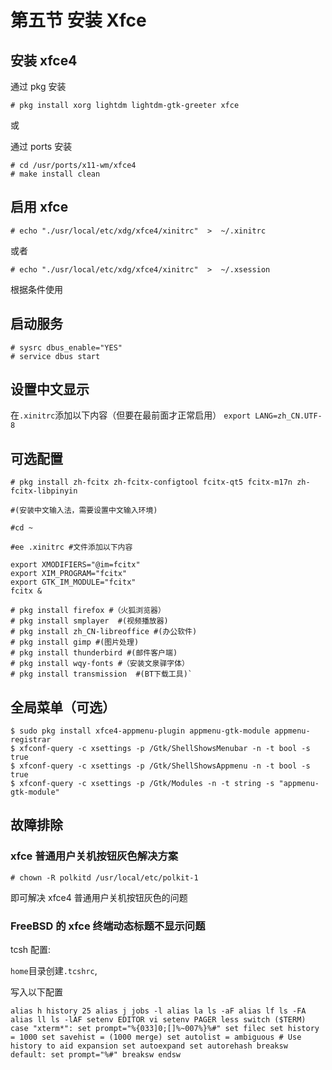 # 第五节 安装 Xfce

## 安装 xfce4

通过 pkg 安装

```
# pkg install xorg lightdm lightdm-gtk-greeter xfce
```

或

通过 ports 安装

```
# cd /usr/ports/x11-wm/xfce4
# make install clean
```

## 启用 xfce

`# echo "./usr/local/etc/xdg/xfce4/xinitrc"  >  ~/.xinitrc`

或者

`# echo "./usr/local/etc/xdg/xfce4/xinitrc"  >  ~/.xsession` 

根据条件使用

## 启动服务

```
# sysrc dbus_enable="YES"
# service dbus start
```

## 设置中文显示

在`.xinitrc`添加以下内容（但要在最前面才正常启用） `export LANG=zh_CN.UTF-8`

## 可选配置

```
# pkg install zh-fcitx zh-fcitx-configtool fcitx-qt5 fcitx-m17n zh-fcitx-libpinyin

#(安装中文输入法，需要设置中文输入环境)
```
```
#cd ~

#ee .xinitrc #文件添加以下内容

export XMODIFIERS="@im=fcitx"
export XIM_PROGRAM="fcitx"
export GTK_IM_MODULE="fcitx"
fcitx &
```

```
# pkg install firefox #（火狐浏览器）
# pkg install smplayer  #(视频播放器)
# pkg install zh_CN-libreoffice #(办公软件)
# pkg install gimp #(图片处理)
# pkg install thunderbird #(邮件客户端)
# pkg install wqy-fonts #（安装文泉驿字体）
# pkg install transmission  #(BT下载工具)`
```

## 全局菜单（可选）

```
$ sudo pkg install xfce4-appmenu-plugin appmenu-gtk-module appmenu-registrar
$ xfconf-query -c xsettings -p /Gtk/ShellShowsMenubar -n -t bool -s true
$ xfconf-query -c xsettings -p /Gtk/ShellShowsAppmenu -n -t bool -s true
$ xfconf-query -c xsettings -p /Gtk/Modules -n -t string -s "appmenu-gtk-module"
```

## 故障排除

### xfce 普通用户关机按钮灰色解决方案

`# chown -R polkitd /usr/local/etc/polkit-1`

即可解决 xfce4 普通用户关机按钮灰色的问题

### FreeBSD 的 xfce 终端动态标题不显示问题

tcsh 配置:

`home`目录创建`.tcshrc`,

写入以下配置

`alias h history 25 alias j jobs -l alias la ls -aF alias lf ls -FA alias ll ls -lAF setenv EDITOR vi setenv PAGER less switch ($TERM) case "xterm*": set prompt="%{033]0;[]%~007%}%#" set filec set history = 1000 set savehist = (1000 merge) set autolist = ambiguous # Use history to aid expansion set autoexpand set autorehash breaksw default: set prompt="%#" breaksw endsw`
